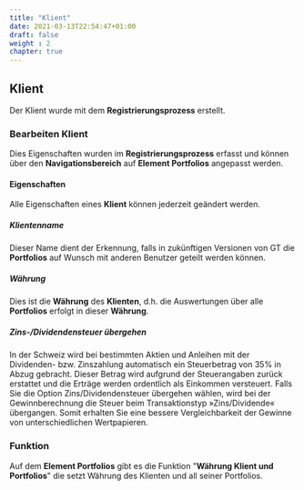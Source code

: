 ```yaml
---
title: "Klient"
date: 2021-03-13T22:54:47+01:00
draft: false
weight : 2
chapter: true
---
```

## Klient
Der Klient wurde mit dem **Registrierungsprozess** erstellt.

### Bearbeiten Klient
Dies Eigenschaften wurden im **Registrierungsprozess** erfasst und können über den **Navigationsbereich** auf **Element Portfolios** angepasst werden.

#### Eigenschaften
Alle Eigenschaften eines **Klient** können jederzeit geändert werden.

##### Klientenname
Dieser Name dient der Erkennung, falls in zukünftigen Versionen von GT die **Portfolios** auf Wunsch mit anderen Benutzer geteilt werden können.

##### Währung
Dies ist die **Währung** des **Klienten**, d.h. die Auswertungen über alle **Portfolios** erfolgt in dieser **Währung**.

##### Zins-/Dividendensteuer übergehen
In der Schweiz wird bei bestimmten Aktien und Anleihen mit der Dividenden- bzw. Zinszahlung automatisch ein Steuerbetrag von 35% in Abzug gebracht. Dieser Betrag wird aufgrund der Steuerangaben zurück erstattet und die Erträge werden ordentlich als Einkommen versteuert. Falls Sie die Option Zins/Dividendensteuer übergehen wählen, wird  bei der Gewinnberechnung die Steuer beim Transaktionstyp »Zins/Dividende« übergangen. Somit erhalten Sie eine bessere Vergleichbarkeit der Gewinne von unterschiedlichen Wertpapieren.

### Funktion
Auf dem **Element Portfolios** gibt es die Funktion "**Währung Klient und Portfolios**" die setzt Währung des Klienten und all seiner Portfolios.